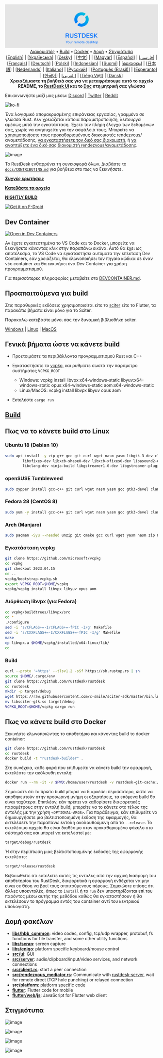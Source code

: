 <p align="center">
  <img src="../res/logo-header.svg" alt="RustDesk - Your remote desktop"><br>
  <a href="#Δωρεάν-δημόσιοι-διακομιστές">Διακομιστές</a> •
  <a href="#Γενικά-βήματα-ώστε-να-κάνετε-build">Build</a> •
  <a href="#Πως-να-κάνετε-build-στο-Docker">Docker</a> •
  <a href="#Δομή-φακέλων">Δομή</a> •
  <a href="#Στιγμιότυπα">Στιγμιότυπα</a><br>
  [<a href="../README.md">English</a>] | [<a href="README-UA.md">Українська</a>] | [<a href="README-CS.md">česky</a>] | [<a href="README-ZH.md">中文</a>] | | [<a href="README-HU.md">Magyar</a>] | [<a href="README-ES.md">Español</a>] | [<a href="README-FA.md">فارسی</a>] | [<a href="README-FR.md">Français</a>] | [<a href="README-DE.md">Deutsch</a>] | [<a href="README-PL.md">Polski</a>] | [<a href="README-ID.md">Indonesian</a>] | [<a href="README-FI.md">Suomi</a>] | [<a href="README-ML.md">മലയാളം</a>] | [<a href="README-JP.md">日本語</a>] | [<a href="README-NL.md">Nederlands</a>] | [<a href="README-IT.md">Italiano</a>] | [<a href="README-RU.md">Русский</a>] | [<a href="README-PTBR.md">Português (Brasil)</a>] | [<a href="README-EO.md">Esperanto</a>] | [<a href="README-KR.md">한국어</a>] | [<a href="README-AR.md">العربي</a>] | [<a href="README-VN.md">Tiếng Việt</a>] | [<a href="README-DA.md">Dansk</a>]<br>
  <b>Χρειαζόμαστε τη βοήθειά σας για να μεταφράσουμε αυτό το αρχείο README, το <a href="https://github.com/rustdesk/rustdesk/tree/master/src/lang">RustDesk UI</a> και το <a href="https://github.com/rustdesk/doc.rustdesk.com">Doc</a> στη μητρική σας γλώσσα</b>
</p>

Επικοινωνήστε μαζί μας μέσω: [Discord](https://discord.gg/nDceKgxnkV) | [Twitter](https://twitter.com/rustdesk) | [Reddit](https://www.reddit.com/r/rustdesk)

[![ko-fi](https://ko-fi.com/img/githubbutton_sm.svg)](https://ko-fi.com/I2I04VU09)

Ένα λογισμικό απομακρυσμένης επιφάνειας εργασίας, γραμμένο σε γλώσσα Rust. Δεν χρειάζεται κάποια παραμετροποίηση, λειτουργεί αμέσως μετά την εγκατάσταση. Έχετε τον πλήρη έλεγχο των δεδομένων σας, χωρίς να ανησυχείτε για την ασφάλειά τους. Μπορείτε να χρησιμοποιήσετε τους προκαθορισμένους διακομιστές rendezvous/αναμετάδοσης, [να εγκαταστήσετε τον δικό σας διακομιστή](https://rustdesk.com/server), ή [να αναπτύξετε ένα δικό σας διακομιστή rendezvous/αναμετάδοσης](https://github.com/rustdesk/rustdesk-server-demo).

![image](https://user-images.githubusercontent.com/71636191/171661982-430285f0-2e12-4b1d-9957-4a58e375304d.png)

Το RustDesk ενθαρρύνει τη συνεισφορά όλων. Διαβάστε το [`docs/CONTRIBUTING.md`](docs/CONTRIBUTING.md) για βοήθεια στο πως να ξεκινήσετε.

[**Συχνές ερωτήσεις**](https://github.com/rustdesk/rustdesk/wiki/FAQ)

[**Κατεβάστε τα αρχεία**](https://github.com/rustdesk/rustdesk/releases)

[**NIGHTLY BUILD**](https://github.com/rustdesk/rustdesk/releases/tag/nightly)

[<img src="https://fdroid.gitlab.io/artwork/badge/get-it-on.png"
    alt="Get it on F-Droid"
    height="80">](https://f-droid.org/en/packages/com.carriez.flutter_hbb)

## Dev Container

[![Open in Dev Containers](https://img.shields.io/static/v1?label=Dev%20Container&message=Open&color=blue&logo=visualstudiocode)](https://vscode.dev/redirect?url=vscode://ms-vscode-remote.remote-containers/cloneInVolume?url=https://github.com/rustdesk/rustdesk)

Αν έχετε εγκατεστημένα το VS Code και το Docker, μπορείτε να ξεκινήσετε κάνοντας κλικ στην παραπάνω εικόνα. Αυτό θα έχει ως αποτέλεσμα, το VS Code να εγκαταστήσει αυτόματα την επέκταση Dev Containers, εάν χρειάζεται, θα κλωνοποιήσει τον πηγαίο κώδικα σε έναν νέο container και θα εκκινήσει ένα Dev Container για χρήση προγραμματισμού.

Για περισσότερες πληροφορίες μεταβείτε στο [DEVCONTAINER.md](docs/DEVCONTAINER.md).

## Προαπαιτούμενα για build  

Στις παραθυρικές εκδόσεις χρησιμοποιείται είτε το [sciter](https://sciter.com/) είτε το Flutter, τα παρακάτω βήματα είναι μόνο για το Sciter.

Παρακαλώ κατεβάστε μόνοι σας την δυναμική βιβλιοθήκη sciter.

[Windows](https://raw.githubusercontent.com/c-smile/sciter-sdk/master/bin.win/x64/sciter.dll) |
[Linux](https://raw.githubusercontent.com/c-smile/sciter-sdk/master/bin.lnx/x64/libsciter-gtk.so) |
[MacOS](https://raw.githubusercontent.com/c-smile/sciter-sdk/master/bin.osx/libsciter.dylib)

## Γενικά βήματα ώστε να κάνετε build

- Προετοιμάστε τα περιβάλλοντα προγραμματισμού Rust και C++

- Εγκαταστήσετε το [vcpkg](https://github.com/microsoft/vcpkg), και ρυθμίστε σωστά την παράμετρο συστήματος `VCPKG_ROOT`

  - Windows: vcpkg install libvpx:x64-windows-static libyuv:x64-windows-static opus:x64-windows-static aom:x64-windows-static
  - Linux/MacOS: vcpkg install libvpx libyuv opus aom

- Εκτελέστε `cargo run`

## [Build](https://rustdesk.com/docs/en/dev/build/)

## Πως να το κάνετε build στο Linux

### Ubuntu 18 (Debian 10)

```sh
sudo apt install -y zip g++ gcc git curl wget nasm yasm libgtk-3-dev clang libxcb-randr0-dev libxdo-dev \
        libxfixes-dev libxcb-shape0-dev libxcb-xfixes0-dev libasound2-dev libpulse-dev cmake make \
        libclang-dev ninja-build libgstreamer1.0-dev libgstreamer-plugins-base1.0-dev
```

### openSUSE Tumbleweed 

```sh
sudo zypper install gcc-c++ git curl wget nasm yasm gcc gtk3-devel clang libxcb-devel libXfixes-devel cmake alsa-lib-devel gstreamer-devel gstreamer-plugins-base-devel xdotool-devel
```
### Fedora 28 (CentOS 8)

```sh
sudo yum -y install gcc-c++ git curl wget nasm yasm gcc gtk3-devel clang libxcb-devel libxdo-devel libXfixes-devel pulseaudio-libs-devel cmake alsa-lib-devel
```

### Arch (Manjaro)

```sh
sudo pacman -Syu --needed unzip git cmake gcc curl wget yasm nasm zip make pkg-config clang gtk3 xdotool libxcb libxfixes alsa-lib pipewire
```

### Εγκατάσταση vcpkg

```sh
git clone https://github.com/microsoft/vcpkg
cd vcpkg
git checkout 2023.04.15
cd ..
vcpkg/bootstrap-vcpkg.sh
export VCPKG_ROOT=$HOME/vcpkg
vcpkg/vcpkg install libvpx libyuv opus aom
```

### Διόρθωση libvpx (για Fedora)

```sh
cd vcpkg/buildtrees/libvpx/src
cd *
./configure
sed -i 's/CFLAGS+=-I/CFLAGS+=-fPIC -I/g' Makefile
sed -i 's/CXXFLAGS+=-I/CXXFLAGS+=-fPIC -I/g' Makefile
make
cp libvpx.a $HOME/vcpkg/installed/x64-linux/lib/
cd
```

### Build

```sh
curl --proto '=https' --tlsv1.2 -sSf https://sh.rustup.rs | sh
source $HOME/.cargo/env
git clone https://github.com/rustdesk/rustdesk
cd rustdesk
mkdir -p target/debug
wget https://raw.githubusercontent.com/c-smile/sciter-sdk/master/bin.lnx/x64/libsciter-gtk.so
mv libsciter-gtk.so target/debug
VCPKG_ROOT=$HOME/vcpkg cargo run
```

## Πως να κάνετε build στο Docker

Ξεκινήστε κλωνοποιώντας το αποθετήριο και κάνοντας build το docker container:

```sh
git clone https://github.com/rustdesk/rustdesk
cd rustdesk
docker build -t "rustdesk-builder" .
```

Στη συνέχεια, κάθε φορά που επιθυμείτε να κάνετε build την εφαρμογή, εκτελέστε την ακόλουθη εντολή:

```sh
docker run --rm -it -v $PWD:/home/user/rustdesk -v rustdesk-git-cache:/home/user/.cargo/git -v rustdesk-registry-cache:/home/user/.cargo/registry -e PUID="$(id -u)" -e PGID="$(id -g)" rustdesk-builder
```

Σημειώστε ότι το πρώτο build μπορεί να διαρκέσει περισσότερο, ώστε να αποθηκευτούν στην προσωρινή μνήμη οι εξαρτήσεις, τα επόμενα build θα είναι ταχύτερα. Επιπλέον, εάν πρέπει να καθορίσετε διαφορετικές παραμέτρους στην εντολή build, μπορείτε να το κάνετε στο τέλος της εντολής με την χρήση `<OPTIONAL-ARGS>`. Για παράδειγμα, εάν επιθυμείτε να δημιουργήσετε μια βελτιστοποιημένη έκδοση της εφαρμογής, θα εκτελέσετε την παραπάνω εντολή ακολουθούμενη από το `--release`. Το εκτελέσιμο αρχείο θα είναι διαθέσιμο στον προκαθορισμένο φάκελο στο σύστημά σας και μπορεί να εκτελεστεί με:

```sh
target/debug/rustdesk
```

Ή στην περίπτωση μιας βελτιστοποιημένης έκδοσης της εφαρμογής εκτελέστε:

```sh
target/release/rustdesk
```

Βεβαιωθείτε ότι εκτελείτε αυτές τις εντολές από την αρχική διαδρομή του αποθετηρίου του RustDesk, διαφορετικά η εφαρμογή ενδέχεται να μην είναι σε θέση να βρεί τους απαιτούμενους πόρους. Σημειώστε επίσης ότι άλλες υποεντολές, όπως το `install` ή το `run` δεν υποστηρίζονται επί του παρόντος μέσω αυτής της μεθόδου καθώς θα εγκαταστήσουν ή θα εκτελέσουν το πρόγραμμα εντός του container αντί του κεντρικού υπολογιστή.

## Δομή φακέλων

- **[libs/hbb_common](https://github.com/rustdesk/rustdesk/tree/master/libs/hbb_common)**: video codec, config, tcp/udp wrapper, protobuf, fs functions for file transfer, and some other utility functions
- **[libs/scrap](https://github.com/rustdesk/rustdesk/tree/master/libs/scrap)**: screen capture
- **[libs/enigo](https://github.com/rustdesk/rustdesk/tree/master/libs/enigo)**: platform specific keyboard/mouse control
- **[src/ui](https://github.com/rustdesk/rustdesk/tree/master/src/ui)**: GUI
- **[src/server](https://github.com/rustdesk/rustdesk/tree/master/src/server)**: audio/clipboard/input/video services, and network connections
- **[src/client.rs](https://github.com/rustdesk/rustdesk/tree/master/src/client.rs)**: start a peer connection
- **[src/rendezvous_mediator.rs](https://github.com/rustdesk/rustdesk/tree/master/src/rendezvous_mediator.rs)**: Communicate with [rustdesk-server](https://github.com/rustdesk/rustdesk-server), wait for remote direct (TCP hole punching) or relayed connection
- **[src/platform](https://github.com/rustdesk/rustdesk/tree/master/src/platform)**: platform specific code
- **[flutter](https://github.com/rustdesk/rustdesk/tree/master/flutter)**: Flutter code for mobile
- **[flutter/web/js](https://github.com/rustdesk/rustdesk/tree/master/flutter/web/js)**: JavaScript for Flutter web client

## Στιγμιότυπα

![image](https://user-images.githubusercontent.com/71636191/113112362-ae4deb80-923b-11eb-957d-ff88daad4f06.png)

![image](https://user-images.githubusercontent.com/71636191/113112619-f705a480-923b-11eb-911d-97e984ef52b6.png)

![image](https://user-images.githubusercontent.com/71636191/113112857-3fbd5d80-923c-11eb-9836-768325faf906.png)

![image](https://user-images.githubusercontent.com/71636191/135385039-38fdbd72-379a-422d-b97f-33df71fb1cec.png)
